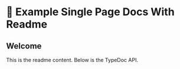 # :wave: Example Single Page Docs With Readme

## Welcome

This is the readme content. Below is the TypeDoc API.

